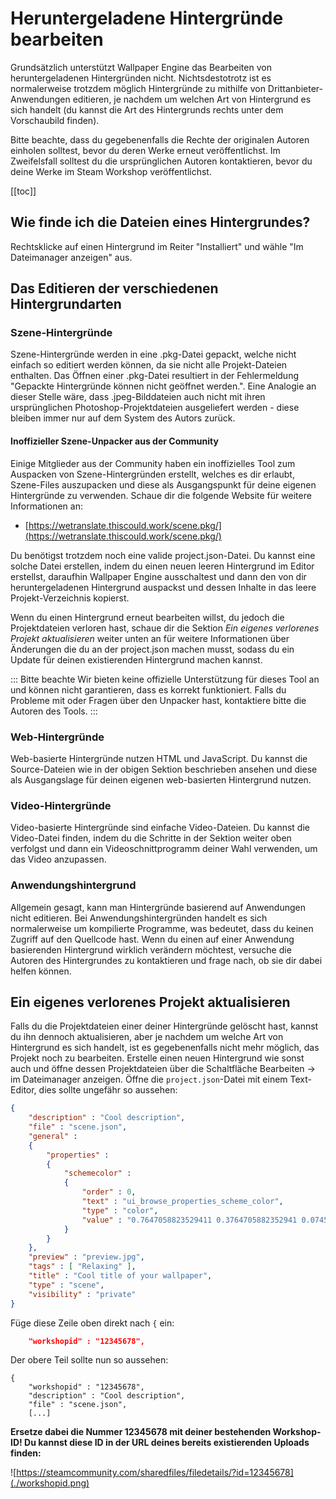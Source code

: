 # Heruntergeladene Hintergründe bearbeiten

Grundsätzlich unterstützt Wallpaper Engine das Bearbeiten von heruntergeladenen Hintergründen nicht. Nichtsdestotrotz ist es normalerweise trotzdem möglich Hintergründe zu mithilfe von Drittanbieter-Anwendungen editieren, je nachdem um welchen Art von Hintergrund es sich handelt (du kannst die Art des Hintergrunds rechts unter dem Vorschaubild finden).

Bitte beachte, dass du gegebenenfalls die Rechte der originalen Autoren einholen solltest, bevor du deren Werke erneut veröffentlichst. Im Zweifelsfall solltest du die ursprünglichen Autoren kontaktieren, bevor du deine Werke im Steam Workshop veröffentlichst.

[[toc]]

## Wie finde ich die Dateien eines Hintergrundes?

Rechtsklicke auf einen Hintergrund im Reiter "Installiert" und wähle "Im Dateimanager anzeigen" aus.

## Das Editieren der verschiedenen Hintergrundarten

### Szene-Hintergründe

Szene-Hintergründe werden in eine .pkg-Datei gepackt, welche nicht einfach so editiert werden können, da sie nicht alle Projekt-Dateien enthalten. Das Öffnen einer .pkg-Datei resultiert in der Fehlermeldung "Gepackte Hintergründe können nicht geöffnet werden.". Eine Analogie an dieser Stelle wäre, dass .jpeg-Bilddateien auch nicht mit ihren ursprünglichen Photoshop-Projektdateien ausgeliefert werden - diese bleiben immer nur auf dem System des Autors zurück.

#### Inoffizieller Szene-Unpacker aus der Community

Einige Mitglieder aus der Community haben ein inoffizielles Tool zum Auspacken von Szene-Hintergründen erstellt, welches es dir erlaubt, Szene-Files auszupacken und diese als Ausgangspunkt für deine eigenen Hintergründe zu verwenden. Schaue dir die folgende Website für weitere Informationen an:

* [https://wetranslate.thiscould.work/scene.pkg/](https://wetranslate.thiscould.work/scene.pkg/)

Du benötigst trotzdem noch eine valide project.json-Datei. Du kannst eine solche Datei erstellen, indem du einen neuen leeren Hintergrund im Editor erstellst, daraufhin Wallpaper Engine ausschaltest und dann den von dir heruntergeladenen Hintergrund auspackst und dessen Inhalte in das leere Projekt-Verzeichnis kopierst.

Wenn du einen Hintergrund erneut bearbeiten willst, du jedoch die Projektdateien verloren hast, schaue dir die Sektion *Ein eigenes verlorenes Projekt aktualisieren* weiter unten an für weitere Informationen über Änderungen die du an der project.json machen musst, sodass du ein Update für deinen existierenden Hintergrund machen kannst.

::: Bitte beachte Wir bieten keine offizielle Unterstützung für dieses Tool an und können nicht garantieren, dass es korrekt funktioniert. Falls du Probleme mit oder Fragen über den Unpacker hast, kontaktiere bitte die Autoren des Tools.
:::

### Web-Hintergründe

Web-basierte Hintergründe nutzen HTML und JavaScript. Du kannst die Source-Dateien wie in der obigen Sektion beschrieben ansehen und diese als Ausgangslage für deinen eigenen web-basierten Hintergrund nutzen.

### Video-Hintergründe

Video-basierte Hintergründe sind einfache Video-Dateien. Du kannst die Video-Datei finden, indem du die Schritte in der Sektion weiter oben verfolgst und dann ein Videoschnittprogramm deiner Wahl verwenden, um das Video anzupassen.

### Anwendungshintergrund

Allgemein gesagt, kann man Hintergründe basierend auf Anwendungen nicht editieren. Bei Anwendungshintergründen handelt es sich normalerweise um kompilierte Programme, was bedeutet, dass du keinen Zugriff auf den Quellcode hast. Wenn du einen auf einer Anwendung basierenden Hintergrund wirklich verändern möchtest, versuche die Autoren des Hintergrundes zu kontaktieren und frage nach, ob sie dir dabei helfen können.

## Ein eigenes verlorenes Projekt aktualisieren

Falls du die Projektdateien einer deiner Hintergründe gelöscht hast, kannst du ihn dennoch aktualisieren, aber je nachdem um welche Art von Hintergrund es sich handelt, ist es gegebenenfalls nicht mehr möglich, das Projekt noch zu bearbeiten. Erstelle einen neuen Hintergrund wie sonst auch und öffne dessen Projektdateien über die Schaltfläche Bearbeiten -> im Dateimanager anzeigen. Öffne die `project.json`-Datei mit einem Text-Editor, dies sollte ungefähr so aussehen:

```json
{
    "description" : "Cool description",
    "file" : "scene.json",
    "general" : 
    {
        "properties" : 
        {
            "schemecolor" : 
            {
                "order" : 0,
                "text" : "ui_browse_properties_scheme_color",
                "type" : "color",
                "value" : "0.7647058823529411 0.3764705882352941 0.07450980392156863"
            }
        }
    },
    "preview" : "preview.jpg",
    "tags" : [ "Relaxing" ],
    "title" : "Cool title of your wallpaper",
    "type" : "scene",
    "visibility" : "private"
}
```

Füge diese Zeile oben direkt nach `{` ein:

```json
    "workshopid" : "12345678",
```
Der obere Teil sollte nun so aussehen:

```json{2}
{
    "workshopid" : "12345678",
    "description" : "Cool description",
    "file" : "scene.json",
    [...]
```

**Ersetze dabei die Nummer 12345678 mit deiner bestehenden Workshop-ID! Du kannst diese ID in der URL deines bereits existierenden Uploads finden:**

![https://steamcommunity.com/sharedfiles/filedetails/?id=12345678](./workshopid.png)
